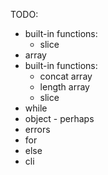 TODO:

* built-in functions:
   - slice
* array
* built-in functions:
   - concat array
   - length array
   - slice
* while
* object - perhaps
* errors
* for
* else
* cli
